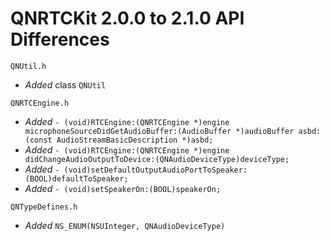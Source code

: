 # QNRTCKit 2.0.0 to 2.1.0 API Differences

```
QNUtil.h
```
- *Added*  class `QNUtil`

```
QNRTCEngine.h
```
- *Added*  `- (void)RTCEngine:(QNRTCEngine *)engine microphoneSourceDidGetAudioBuffer:(AudioBuffer *)audioBuffer asbd:(const AudioStreamBasicDescription *)asbd;`
- *Added* `- (void)RTCEngine:(QNRTCEngine *)engine didChangeAudioOutputToDevice:(QNAudioDeviceType)deviceType;`
- *Added* `- (void)setDefaultOutputAudioPortToSpeaker:(BOOL)defaultToSpeaker;`
- *Added* `- (void)setSpeakerOn:(BOOL)speakerOn;`

```
QNTypeDefines.h
```
 
- *Added* `NS_ENUM(NSUInteger, QNAudioDeviceType)`




